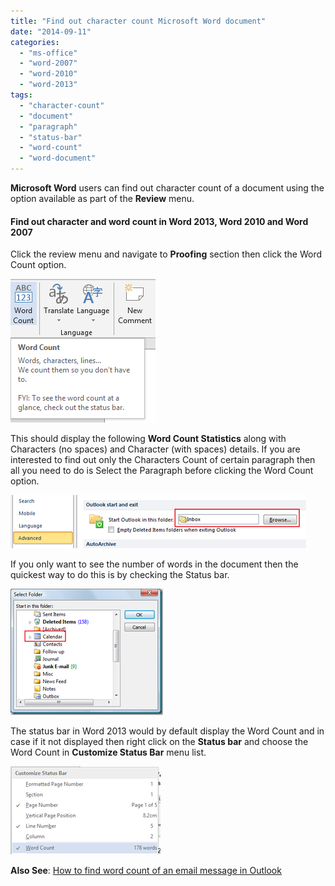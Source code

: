 ```yaml
---
title: "Find out character count Microsoft Word document"
date: "2014-09-11"
categories: 
  - "ms-office"
  - "word-2007"
  - "word-2010"
  - "word-2013"
tags: 
  - "character-count"
  - "document"
  - "paragraph"
  - "status-bar"
  - "word-count"
  - "word-document"
---
```


**Microsoft Word** users can find out character count of a document using the option available as part of the **Review** menu.

#### Find out character and word count in Word 2013, Word 2010 and Word 2007

Click the review menu and navigate to **Proofing** section then click the Word Count option.

[![Word Count in Word 2013, Word 2010 and Word 2007](images/image_thumb84.png "Word Count in Word 2013, Word 2010 and Word 2007")](http://blogmines.com/blog/wp-content/uploads/2013/05/image82.png)

This should display the following **Word Count Statistics** along with Characters (no spaces) and Character (with spaces) details. If you are interested to find out only the Characters Count of certain paragraph then all you need to do is Select the Paragraph before clicking the Word Count option.

[![Words and Characters Count statistics in Word 2013, Word 2010 and Word 2007](images/image_thumb85.png "Words and Characters Count statistics in Word 2013, Word 2010 and Word 2007")](http://blogmines.com/blog/wp-content/uploads/2013/05/image83.png)

If you only want to see the number of words in the document then the quickest way to do this is by checking the Status bar.

[![display number of words in document in Word 2013, Word 2010 and Word 2007](images/image_thumb86.png "display number of words in document in Word 2013, Word 2010 and Word 2007")](http://blogmines.com/blog/wp-content/uploads/2013/05/image84.png)

The status bar in Word 2013 would by default display the Word Count and in case if it not displayed then right click on the **Status bar** and choose the Word Count in **Customize Status Bar** menu list.

[![Display Word count in Status bar in Word 2013, Word 2010 and Word 2010](images/image_thumb87.png "Display Word count in Status bar in Word 2013, Word 2010 and Word 2010")](http://blogmines.com/blog/wp-content/uploads/2013/05/image85.png)

**Also See**: [How to find word count of an email message in Outlook](http://blogmines.com/blog/how-to-find-word-count-of-an-email-message-in-outlook-2010/)
